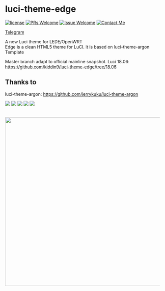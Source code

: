 # luci-theme-edge

[1]: https://img.shields.io/badge/license-MIT-brightgreen.svg
[2]: /LICENSE
[3]: https://img.shields.io/badge/PRs-welcome-brightgreen.svg
[4]: https://github.com/https://github.com/kiddin9/luci-theme-edge/pulls
[5]: https://img.shields.io/badge/Issues-welcome-brightgreen.svg
[6]: https://github.com/https://github.com/kiddin9/luci-theme-edge/issues/new
[7]: https://img.shields.io/badge/release-v2.1-blue.svg?
[10]: https://img.shields.io/badge/Contact-telegram-blue
[11]: https://t.me/openwrt_nginx
[![license][1]][2]
[![PRs Welcome][3]][4]
[![Issue Welcome][5]][6]
[![Contact Me][10]][11]

<a href="https://t.me/opwrts" target="_blank">Telegram</a>

A new Luci theme for LEDE/OpenWRT  
Edge is a clean HTML5 theme for LuCI. It is based on luci-theme-argon Template  

Master branch adapt to official mainline snapshot.
Luci 18.06: https://github.com/kiddin9/luci-theme-edge/tree/18.06

## Thanks to 
luci-theme-argon: https://github.com/jerrykuku/luci-theme-argon

![](/Screenshots/1.png)
![](/Screenshots/2.png)
![](/Screenshots/3.png)
![](/Screenshots/4.png)
![](/Screenshots/5.png)
<br/>
<br />
<br />
<img src="/Screenshots/6.png" width="550" />
